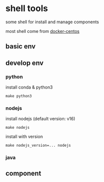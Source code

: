 # shell tools
some shell for install and manage components

most shell come from [docker-centos](https://github.com/smiecj/docker-centos)

## basic env

## develop env

### python

install conda & python3

```
make python3
```

### nodejs

install nodejs (default version: v16)

```
make nodejs
```

install with version

```
make nodejs_version=... nodejs
```

### java

## component